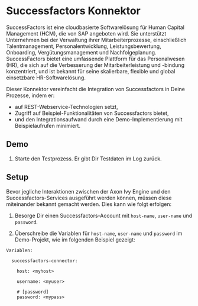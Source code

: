 # Successfactors Konnektor

SuccessFactors ist eine cloudbasierte Softwarelösung für Human Capital Management (HCM), die von SAP angeboten wird. Sie unterstützt Unternehmen bei der Verwaltung ihrer Mitarbeiterprozesse, einschließlich Talentmanagement, Personalentwicklung, Leistungsbewertung, Onboarding, Vergütungsmanagement und Nachfolgeplanung. SuccessFactors bietet eine umfassende Plattform für das Personalwesen (HR), die sich auf die Verbesserung der Mitarbeiterleistung und -bindung konzentriert, und ist bekannt für seine skalierbare, flexible und global einsetzbare HR-Softwarelösung.

Dieser Konnektor vereinfacht die Integration von Successfactors in Deine Prozesse, indem er:

- auf REST-Webservice-Technologien setzt,
- Zugriff auf Beispiel-Funktionalitäten von Successfactors bietet,
- und den Integrationsaufwand durch eine Demo-Implementierung mit Beispielaufrufen minimiert.

## Demo

1. Starte den Testprozess. Er gibt Dir Testdaten im Log zurück.

## Setup

Bevor jegliche Interaktionen zwischen der Axon Ivy Engine und den Successfactors-Services ausgeführt werden können, müssen diese miteinander bekannt gemacht werden. Dies kann wie folgt erfolgen:

1. Besorge Dir einen Successfactors-Account mit `host-name`, `user-name` und `password`.

1. Überschreibe die Variablen für `host-name`, `user-name` und `password` im Demo-Projekt, wie im folgenden Beispiel gezeigt:

```
Variablen:
  
  successfactors-connector:
  
    host: <myhost>
    
    username: <myuser>
  
    # [password]
    password: <mypass>
```
